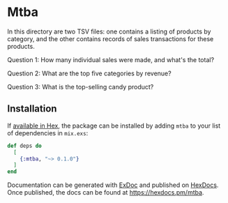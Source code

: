 # Mtba

In this directory are two TSV files: one contains a listing of products by category,
and the other contains records of sales transactions for these products.

Question 1:  How many individual sales were made, and what's the total?

Question 2:  What are the top five categories by revenue?

Question 3:  What is the top-selling candy product?


## Installation

If [available in Hex](https://hex.pm/docs/publish), the package can be installed
by adding `mtba` to your list of dependencies in `mix.exs`:

```elixir
def deps do
  [
    {:mtba, "~> 0.1.0"}
  ]
end
```

Documentation can be generated with [ExDoc](https://github.com/elixir-lang/ex_doc)
and published on [HexDocs](https://hexdocs.pm). Once published, the docs can
be found at <https://hexdocs.pm/mtba>.

